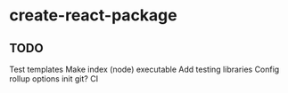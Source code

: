 # create-react-package

## TODO

Test templates
Make index (node) executable
Add testing libraries
Config rollup options
init git?
CI
